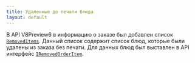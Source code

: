 ```yaml
---
title: Удаленные до печати блюда
layout: default
---
```


В API V8Preview6 в информацию о заказе был добавлен список [`RemovedItems`](https://iiko.github.io/front.api.sdk/v8/html/P_Resto_Front_Api_Data_Orders_IOrder_RemovedItems.htm). Данный список содержит список блюд, которые были удалены из заказа без печати. Для данных блюд был выставлен в API интерфейс [`IRemovedOrderItem`](https://iiko.github.io/front.api.sdk/v8/html/T_Resto_Front_Api_Data_Orders_IRemovedOrderItem.htm).